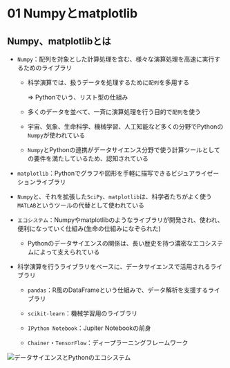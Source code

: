 01 Numpyとmatplotlib
====================

## Numpy、matplotlibとは

* `Numpy`：配列を対象とした計算処理を含む、様々な演算処理を高速に実行するためのライブラリ

  * 科学演算では、扱うデータを処理するために`配列`を多用する

    => Pythonでいう、リスト型の仕組み

  * 多くのデータを並べて、一斉に演算処理を行う目的で`配列`を使う

  * 宇宙、気象、生命科学、機械学習、人工知能など多くの分野でPythonの`Numpy`が使われている

  * `Numpy`とPythonの連携がデータサイエンス分野で使う計算ツールとしての要件を満たしているため、認知されている

* `matplotlib`：Pythonでグラフや図形を手軽に描写できるビジュアライゼーションライブラリ

* `Numpy`と、それを拡張した`SciPy`、`matplotlib`は、科学者たちがよく使う`MATLAB`というツールの代替として使われている

* `エコシステム`：Numpyやmatplotlibのようなライブラリが開発され、使われ、便利になっていく仕組み(生命の仕組みになぞられた)

  * Pythonのデータサイエンスの関係は、長い歴史を持つ濃密なエコシステムによって支えられている

* 科学演算を行うライブラリをベースに、データサイエンスで活用されるライブラリ

  * `pandas`：R風のDataFrameという仕組みで、データ解析を支援するライブラリ

  * `scikit-learn`：機械学習用のライブラリ

  * `IPython Notebook`：Jupiter Notebookの前身

  * `Chainer`・`TensorFlow`：ディープラーニングフレームワーク

![データサイエンスとPythonのエコシステム](./images/データサイエンスとPythonのエコシステム.png)

